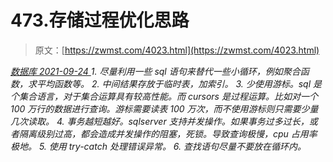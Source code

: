 <!--yml
category: 未分类
date: 0001-01-01 00:00:00
--->

# 473.存储过程优化思路

> 原文：[https://zwmst.com/4023.html](https://zwmst.com/4023.html)

   [ *数据库* ](https://zwmst.com/%e6%95%b0%e6%8d%ae%e5%ba%93)*[ <time datetime="2021-09-25T02:21:10+08:00"> 2021-09-24 </time> ](https://zwmst.com/4023.html)  1.  尽量利用一些 sql 语句来替代一些小循环，例如聚合函数，求平均函数等。
2.  中间结果存放于临时表，加索引。
3.  少使用游标。sql 是个集合语言，对于集合运算具有较高性能。而 cursors 是过程运算。比如对一个 100 万行的数据进行查询。游标需要读表 100 万次，而不使用游标则只需要少量几次读取。
4.  事务越短越好。sqlserver 支持并发操作。如果事务过多过长，或者隔离级别过高，都会造成并发操作的阻塞，死锁。导致查询极慢，cpu 占用率极地。
5.  使用 try-catch 处理错误异常。
6.  查找语句尽量不要放在循环内。*